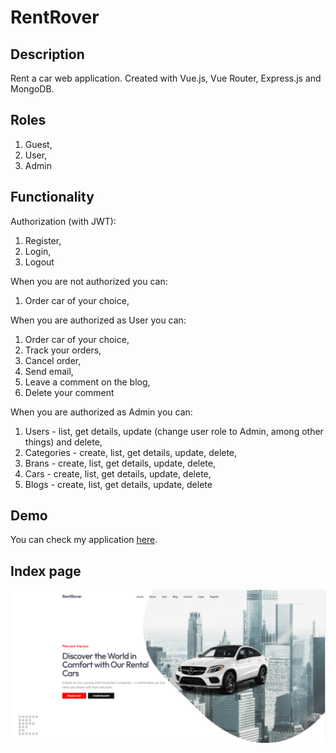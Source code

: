 # RentRover

## Description

Rent a car web application. Created with Vue.js, Vue Router, Express.js and MongoDB.

## Roles

1. Guest,
2. User,
3. Admin

## Functionality

Authorization (with JWT):

1. Register,
2. Login,
3. Logout

When you are not authorized you can:

1. Order car of your choice,

When you are authorized as User you can:

1. Order car of your choice,
2. Track your orders,
3. Cancel order,
4. Send email,
5. Leave a comment on the blog,
6. Delete your comment

When you are authorized as Admin you can:

1. Users - list, get details, update (change user role to Admin, among other things) and delete,
2. Categories - create, list, get details, update, delete,
3. Brans - create, list, get details, update, delete,
4. Cars - create, list, get details, update, delete,
5. Blogs - create, list, get details, update, delete

## Demo

You can check my application [here](https://rent-rover-app.onrender.com/).

## Index page

![Index page](./client/public/assets/images/preview.png)




